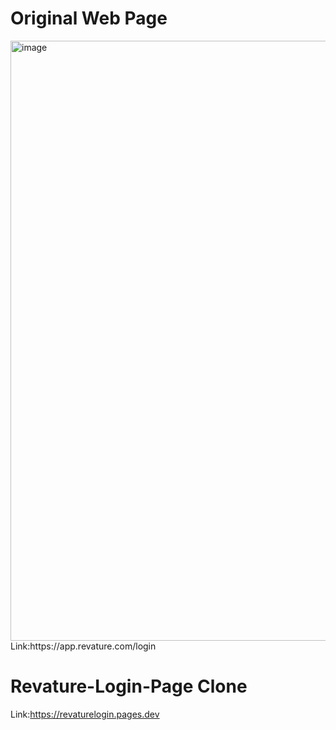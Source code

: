 # Original Web Page
<img width="960" alt="image" src="https://github.com/Git-Hemanth/Revature-Login-Page/assets/147172782/1ba391e0-4ae5-4680-824a-c11d425b7e4e">
Link:https://app.revature.com/login

# Revature-Login-Page Clone
Link:https://revaturelogin.pages.dev
